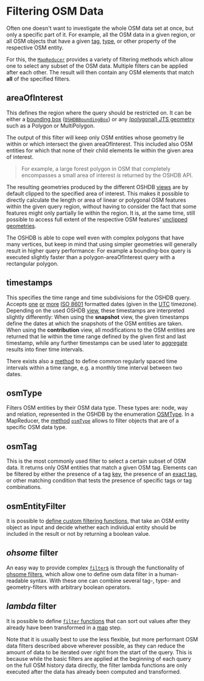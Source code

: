Filtering OSM Data
==================

Often one doesn't want to investigate the whole OSM data set at once, but only a specific part of it. For example, all the OSM data in a given region, or all OSM objects that have a given [tag](https://wiki.openstreetmap.org/wiki/Tags), [type](https://wiki.openstreetmap.org/wiki/Elements), or other property of the respective OSM entity.

For this, the [`MapReducer`](https://docs.ohsome.org/java/oshdb/0.6.3/aggregated/org/heigit/bigspatialdata/oshdb/api/mapreducer/MapReducer.html) provides a variety of filtering methods which allow one to select any subset of the OSM data. Multiple filters can be applied after each other. The result will then contain any OSM elements that match **all** of the specified filters.


areaOfInterest
--------------

This defines the region where the query should be restricted on. It can be either a [bounding box](https://docs.ohsome.org/java/oshdb/0.6.3/aggregated/org/heigit/bigspatialdata/oshdb/api/mapreducer/MapReducer.html#areaOfInterest(org.heigit.bigspatialdata.oshdb.util.OSHDBBoundingBox)) ([`OSHDBBoundingBox`](https://docs.ohsome.org/java/oshdb/0.6.3/aggregated/org/heigit/bigspatialdata/oshdb/util/OSHDBBoundingBox.html)) or any [(polygonal) JTS geometry](https://docs.ohsome.org/java/oshdb/0.6.3/aggregated/org/heigit/bigspatialdata/oshdb/api/mapreducer/MapReducer.html#areaOfInterest(P)) such as a Polygon or MultiPolygon.

The output of this filter will keep only OSM entities whose geometry lie within or which intersect the given areaOfInterest. This included also OSM entities for which that none of their child elements lie within the given area of interest.

> For example, a large forest polygon in OSM that completely encompasses a small area of interest _is_ returned by the OSHDB API.

The resulting geometries produced by the different OSHDB [views](views.md) are by default clipped to the specified area of interest. This makes it possible to directly calculate the length or area of linear or polygonal OSM features within the given query region, without having to consider the fact that some features might only partially lie within the region. It is, at the same time, still possible to access full extent of the respective OSM features' [unclipped](https://docs.ohsome.org/java/oshdb/0.6.3/aggregated/org/heigit/bigspatialdata/oshdb/api/object/OSMEntitySnapshot.html#getGeometryUnclipped()) [geometries](https://docs.ohsome.org/java/oshdb/0.6.3/aggregated/org/heigit/bigspatialdata/oshdb/api/object/OSMContribution.html#getGeometryUnclippedBefore()).

The OSHDB is able to cope well even with complex polygons that have many vertices, but keep in mind that using simpler geometries will generally result in higher query performance: For example a bounding-box query is executed slightly faster than a polygon-areaOfInterest query with a rectangular polygon. 

<!-- todo: link to blog post with spatial filtering performance benchmarks -->

timestamps
----------

This specifies the time range and time subdivisions for the OSHDB query. Accepts [one](https://docs.ohsome.org/java/oshdb/0.6.3/aggregated/org/heigit/bigspatialdata/oshdb/api/mapreducer/MapReducer.html#timestamps(java.lang.String)) [or](https://docs.ohsome.org/java/oshdb/0.6.3/aggregated/org/heigit/bigspatialdata/oshdb/api/mapreducer/MapReducer.html#timestamps(java.lang.String,java.lang.String)) [more](https://docs.ohsome.org/java/oshdb/0.6.3/aggregated/org/heigit/bigspatialdata/oshdb/api/mapreducer/MapReducer.html#timestamps(java.lang.String,java.lang.String,java.lang.String...)) [ISO 8601](https://en.wikipedia.org/wiki/ISO_8601) formatted dates (given in the [UTC](https://en.wikipedia.org/wiki/Coordinated_Universal_Time) timezone). Depending on the used OSHDB [view](views.md), these timestamps are interpreted slightly differently: When using the **snapshot** view, the given timestamps define the dates at which the snapshots of the OSM entities are taken. When using the **contribution** view, all modifications to the OSM entities are returned that lie within the time range defined by the given first and last timestamp, while any further timestamps can be used later to [aggregate](aggregation.md) results into finer time intervals.

There exists also a [method](https://docs.ohsome.org/java/oshdb/0.6.3/aggregated/org/heigit/bigspatialdata/oshdb/api/mapreducer/MapReducer.html#timestamps(java.lang.String,java.lang.String,org.heigit.bigspatialdata.oshdb.util.time.OSHDBTimestamps.Interval)) to define common regularly spaced time intervals within a time range, e.g. a monthly time interval between two dates.

osmType
-------

Filters OSM entities by their OSM data type. These types are: node, way and relation, represented in the OSHDB by the enumeration [OSMType](https://docs.ohsome.org/java/oshdb/0.6.3/aggregated/org/heigit/bigspatialdata/oshdb/osm/OSMType.html). In a MapReducer, the [method](https://docs.ohsome.org/java/oshdb/0.6.3/aggregated/org/heigit/bigspatialdata/oshdb/api/mapreducer/MapReducer.html#osmType(java.util.Set)) [`osmType`](https://docs.ohsome.org/java/oshdb/0.6.3/aggregated/org/heigit/bigspatialdata/oshdb/api/mapreducer/MapReducer.html#osmType(org.heigit.bigspatialdata.oshdb.osm.OSMType,org.heigit.bigspatialdata.oshdb.osm.OSMType...)) allows to filter objects that are of a specific OSM data type.

osmTag
------

This is the most commonly used filter to select a certain subset of OSM data. It returns only OSM entities that match a given OSM tag. Elements can be filtered by either the presence of a tag [key](https://docs.ohsome.org/java/oshdb/0.6.3/aggregated/org/heigit/bigspatialdata/oshdb/api/mapreducer/MapReducer.html#osmTag(java.lang.String)), the presence of an [exact tag](https://docs.ohsome.org/java/oshdb/0.6.3/aggregated/org/heigit/bigspatialdata/oshdb/api/mapreducer/MapReducer.html#osmTag(java.lang.String,java.lang.String)), or other matching condition that tests the presence of specific tags or tag combinations.
<!-- list and document all versions: collection(tag), key+collection(values), etc. -->

osmEntityFilter
---------------

It is possible to [define custom filtering functions](https://docs.ohsome.org/java/oshdb/0.6.3/aggregated/org/heigit/bigspatialdata/oshdb/api/mapreducer/MapReducer.html#osmEntityFilter(org.heigit.bigspatialdata.oshdb.api.generic.function.SerializablePredicate)), that take an OSM entity object as input and decide whether each individual entity should be included in the result or not by returning a boolean value.

_ohsome_ filter
---------------

An easy way to provide complex [`filter`s](https://docs.ohsome.org/java/oshdb/0.6.3/aggregated/org/heigit/bigspatialdata/oshdb/api/mapreducer/MapReducer.html#filter(java.lang.String)) is through the functionality of [ohsome filters](https://gitlab.gistools.geog.uni-heidelberg.de/giscience/big-data/ohsome/libs/ohsome-filter#readme), which allow one to define osm data filter in a human-readable syntax. With these one can combine several tag-, type- and geometry-filters with arbitrary boolean operators.

_lambda_ filter
---------------

It is possible to define [`filter` functions](https://docs.ohsome.org/java/oshdb/0.6.3/aggregated/org/heigit/bigspatialdata/oshdb/api/mapreducer/MapReducer.html#filter(org.heigit.bigspatialdata.oshdb.api.generic.function.SerializablePredicate)) that can sort out values after they already have been transformed in a [map](map-reduce.md#map) step.

Note that it is usually best to use the less flexible, but more performant OSM data filters described above wherever possible, as they can reduce the amount of data to be iterated over right from the start of the query. This is because while the basic filters are applied at the beginning of each query on the full OSM history data directly, the filter lambda functions are only executed after the data has already been computed and transformed.
